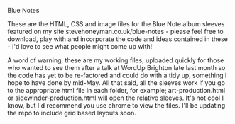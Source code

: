 Blue Notes

These are the HTML, CSS and image files for the Blue Note album sleeves featured on my site stevehoneyman.co.uk/blue-notes - please feel free to download, play with and incorporate the code and ideas contained in these - I'd love to see what people might come up with! 

A word of warning, these are my working files, uploaded quickly for those who wanted to see them after a talk at WordUp Brighton late last month so the code has yet to be re-factored and could do with a tidy up, something I hope to have done by mid-May. All that said, all the sleeves work if you go to the appropriate html file in each folder, for example; art-production.html or sidewinder-production.html will open the relative sleeves. It's not cool I know, but I'd recommend you use chrome to view the files. I'll be updating the repo to include grid based layouts soon.  
